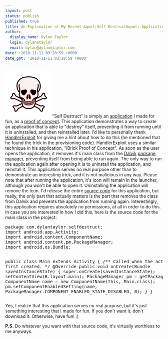 ```yaml
---
layout: post
status: publish
published: true
title: An Explanation of My Recent &quot;Self Destruct&quot; Application
author:
  display_name: Dylan Taylor
  login: dylanmtaylor
  email: dylan@dylanmtaylor.com
date: '2010-11-11 03:28:59 +0000'
date_gmt: '2010-11-11 03:28:59 +0000'
---
```

<p><a href="/?attachment_id=857"><img class="alignleft size-thumbnail wp-image-857" title="Self Destruct Icon" src="/images/blog/2010/11/skull-and-crossbones-redish2-150x150.png" alt="" width="150" height="150" /></a>"<span class="zem_slink">Self Destruct</span>" is simply an <a class="zem_slink" title="Application software" rel="wikipedia" href="http://en.wikipedia.org/wiki/Application_software">application</a> I made for fun, as a <a class="zem_slink" title="Proof of concept" rel="wikipedia" href="http://en.wikipedia.org/wiki/Proof_of_concept">proof of concept</a>. This application demonstrates a way to create an application that is able to "destroy" itself, preventing it from running until it is uninstalled, and then reinstalled later. I'd like to personally thank <a href="http://blog.handlerexploit.com/">HandlerExploit</a> for giving me a hint about how to do this (he mentioned that he found the trick in the provisioning code). HandlerExploit uses a similar technique in his application, "iBrick Proof of Concept". As soon as the user opens the application, it removes it's main class from the <a class="zem_slink" title="Dalvik (software)" rel="wikipedia" href="http://en.wikipedia.org/wiki/Dalvik_%28software%29">Dalvik</a> <a class="zem_slink" title="Package management system" rel="wikipedia" href="http://en.wikipedia.org/wiki/Package_management_system">package manager</a>, preventing itself from being able to run again. The only way to run the application again after opening it is to uninstall the application, and reinstall it. This application serves no real purpose other than to demonstrate an interesting trick, and it is not malicious in any way. Please note that after running the application, it's icon will remain in the launcher, although you won't be able to open it. Uninstalling the application will remove the icon. I'd release the entire <a class="zem_slink" title="Source code" rel="wikipedia" href="http://en.wikipedia.org/wiki/Source_code">source code</a> for this application, but really, the only part that actually matters is the part that removes the class from Dalvik and prevents the application from running again. Interestingly, this application requires absolutely no permissions, at all in order to do this. In case you are interested in how I did this, here is the source code for the main class in the project:</p>
<pre>package com.dylantaylor.selfdestruct;
import android.app.Activity;
import android.content.ComponentName;
import android.content.pm.PackageManager;
import android.os.Bundle;

public class Main extends Activity {
    /** Called when the activity is first created. */
    @Override
    public void onCreate(Bundle savedInstanceState) {
        super.onCreate(savedInstanceState);
        setContentView(R.layout.main);
        PackageManager pm = getPackageManager(); ComponentName name = new ComponentName(this, Main.class);
        pm.setComponentEnabledSetting(name, PackageManager.COMPONENT_ENABLED_STATE_DISABLED, 0);
    }
}</pre>
<p>Yes, I realize that this application serves no real purpose, but it's just something interesting that I made for fun. If you don't want it, don't download it. Otherwise, have fun! :)</p>
<p><strong>P.S.</strong> Do whatever you want with that source code, it's virtually worthless to me anyways.</p>
